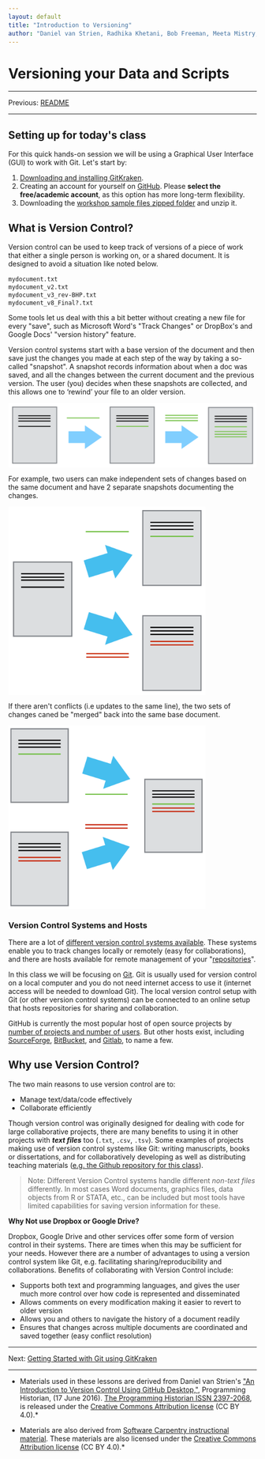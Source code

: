 ```yaml
---
layout: default
title: "Introduction to Versioning"
author: "Daniel van Strien, Radhika Khetani, Bob Freeman, Meeta Mistry, Kathleen Keating, Amir Karger"
---
```


#  Versioning your Data and Scripts

***
Previous: [README](README.md)

***

## Setting up for today's class

For this quick hands-on session we will be using a Graphical User Interface (GUI) to work with Git. Let's start by:
1. [Downloading and installing GitKraken](https://gitkraken.com/download). 
2. Creating an account for yourself on [GitHub](http://github.com). Please **select the free/academic account**, as this option has more long-term flexibility.
3. Downloading the [workshop sample files zipped folder](https://github.com/hbctraining/versioning_data_scripts/raw/master/data/example_files.zip) and unzip it.

## What is Version Control?

Version control can be used to keep track of versions of a piece of work that either a single person is working on, or a shared document. It is designed to avoid a situation like noted below.

```
mydocument.txt
mydocument_v2.txt
mydocument_v3_rev-BHP.txt
mydocument_v8_Final?.txt
```

Some tools let us deal with this a bit better without creating a new file for every "save", such as Microsoft Word's "Track Changes" or DropBox's and Google Docs' "version history" feature.

Version control systems start with a base version of the document and then save just the changes you made at each step of the way by taking a so-called "snapshot". A snapshot records information about when a doc was saved, and all the changes between the current document and the previous version. The user (you) decides when these snapshots are collected, and this allows one to ‘rewind’ your file to an older version. 

<img src="img/play-changes.png" width="600" align="center">

For example, two users can make independent sets of changes based on the same document and have 2 separate snapshots documenting the changes.

<img src="img/versions.png" width="400" align="center">

If there aren't conflicts (i.e updates to the same line), the two sets of changes caned be "merged" back into the same base document.

<img src="img/merged_example.png" width="400" align="center">

### Version Control Systems and Hosts

There are a lot of [different version control systems available](https://en.wikipedia.org/wiki/List_of_version_control_software). These systems enable you to track changes locally or remotely (easy for collaborations), and there are hosts available for remote management of your "[repositories](https://en.wikipedia.org/wiki/Repository_(version_control))".

In this class we will be focusing on [Git](git-scm.com). Git is usually used for version control on a local computer and you do not need internet access to use it (internet access will be needed to download Git). The local version control setup with Git (or other version control systems) can be connected to an online setup that hosts repositories for sharing and collaboration. 

GitHub is currently the most popular host of open source projects by [number of projects and number of users](https://en.wikipedia.org/wiki/Comparison_of_source_code_hosting_facilities#Popularity). But other hosts exist, including [SourceForge](https://sourceforge.net/), [BitBucket](https://bitbucket.org/), and [Gitlab](https://about.gitlab.com/), to name a few.

## Why use Version Control?

The two main reasons to use version control are to:

* Manage text/data/code effectively 
* Collaborate efficiently

Though version control was originally designed for dealing with code for large collaborative projects, there are many benefits to using it in other projects with ***text files*** too (`.txt`, `.csv`, `.tsv`). Some examples of projects making use of version control systems like Git: writing manuscripts, books or dissertations, and for collaboratively developing as well as distributing teaching materials ([e.g. the Github repository for this class](https://github.com/hbctraining/versioning_data_scripts/)).

> Note: Different Version Control systems handle different *non-text files* differently. 
> In most cases Word documents, graphics files, data objects from R or STATA, etc., can be included but most tools have limited capabilities for saving version information for these. 

**Why Not use Dropbox or Google Drive?**

Dropbox, Google Drive and other services offer some form of version control in their systems. There are times when this may be sufficient for your needs. However there are a number of advantages to using a version control system like Git, e.g. facilitating sharing/reproducibility and collaborations. Benefits of collaborating with Version Control include:

* Supports both text and programming languages, and gives the user much more control over how code is represented and disseminated
* Allows comments on every modification making it easier to revert to older version
* Allows you and others to navigate the history of a document readily
* Ensures that changes across multiple documents are coordinated and saved together (easy conflict resolution) 

***
Next: [Getting Started with Git using GitKraken](02_GitKraken.md)

***

* Materials used in these lessons are derived from Daniel van Strien's ["An Introduction to Version Control Using GitHub Desktop,"](http://programminghistorian.org/lessons/getting-started-with-github-desktop), Programming Historian, (17 June 2016). [The Programming Historian ISSN 2397-2068](http://programminghistorian.org/), is released under the [Creative Commons Attribution license](https://creativecommons.org/licenses/by/4.0/) (CC BY 4.0).*

* Materials are also derived from [Software Carpentry instructional material](https://swcarpentry.github.io/git-novice/). These materials are also licensed under the [Creative Commons Attribution license](https://creativecommons.org/licenses/by/4.0/) (CC BY 4.0).*
